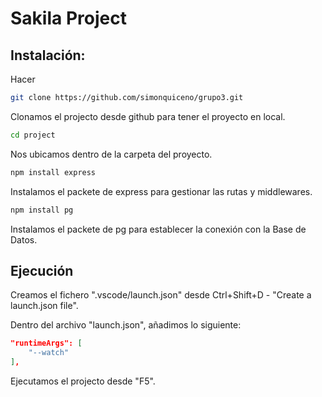 # Sakila Project

## Instalación:

Hacer 
``` bash
git clone https://github.com/simonquiceno/grupo3.git
```

Clonamos el projecto desde github para tener el proyecto en local.

``` bash
cd project
```

Nos ubicamos dentro de la carpeta del proyecto.

``` bash
npm install express
```

Instalamos el packete de express para gestionar las rutas y middlewares.

``` bash
npm install pg
```

Instalamos el packete de pg para establecer la conexión con la Base de Datos.

## Ejecución

Creamos el fichero ".vscode/launch.json" desde Ctrl+Shift+D - "Create a launch.json file".

Dentro del archivo "launch.json", añadimos lo siguiente:
``` json
"runtimeArgs": [
    "--watch"
],
```

Ejecutamos el projecto desde "F5".